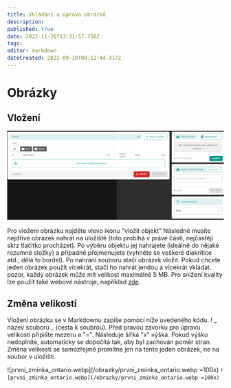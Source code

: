 ```yaml
---
title: Vkládání a úprava obrázků
description: 
published: true
date: 2022-11-26T13:31:57.756Z
tags: 
editor: markdown
dateCreated: 2022-09-10T09:12:44.317Z
---
```


# Obrázky

## Vložení

![navod.png](/obrazky/navod.png)

Pro vložení obrázku najděte vlevo ikonu "vložit objekt" Následně musíte nejdříve obrázek nahrát na uložiště (toto probíhá v právé části, nejčastěji skrz tlačítko procházet). Po výběru objektu jej nahrajete (ideálně do nějaké rozumné složky) a případně přejmenujete (vyhněte se veškeré diakritice atd., dělá to bordel).
Po nahrání souboru stačí obrázek vložit. 
Pokud chcete jeden obrázek použít vícekrát, stačí ho nahrát jendou a vícekrát vkládat.
pozor, každý obrázek může mít velikost maximálně 5 MB. Pro snížení kvality lze použít také webové nástroje, například <a href=https://www.img2go.com/compress-image>zde</a>.




## Změna velikosti

Vložení obrázku se v Markdownu zapíše pomocí níže uvedeného kódu.
! _ název souboru _ (cesta k soubrou). 
Před pravou závorku pro úpravu velikosti připište mezeru a "=". Následuje šířka "x" výška. Pokud výšku nedoplníte, automaticky se dopočítá tak, aby byl zachován poměr stran. Změna velikosti se samozřejmě promítne jen na tento jeden obrázek, ne na soubor v uložišti.

![prvni_zminka_ontario.webp](/obrazky/prvni_zminka_ontario.webp =100x)
`![prvni_zminka_ontario.webp](/obrazky/prvni_zminka_ontario.webp =100x)`
